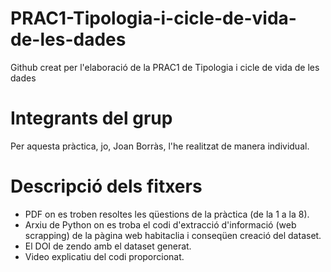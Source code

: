 # PRAC1-Tipologia-i-cicle-de-vida-de-les-dades
Github creat per l'elaboració de la PRAC1 de Tipologia i cicle de vida de les dades 


# Integrants del grup

Per aquesta pràctica, jo, Joan Borràs, l'he realitzat de manera individual.

# Descripció dels fitxers

- PDF on es troben resoltes les qüestions de la pràctica (de la 1 a la 8).
- Arxiu de Python on es troba el codi d'extracció d'informació (web scrapping) de la pàgina web habitaclia i conseqüen creació del dataset. 
- El DOI de zendo amb el dataset generat. 
- Video explicatiu del codi proporcionat. 
